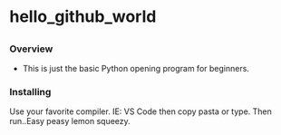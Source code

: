 # **hello_github_world**
##
### Overview
- This is just the basic Python opening program for beginners. 

### Installing
Use your favorite compiler. IE: VS Code then copy pasta or type. Then run..Easy peasy lemon squeezy. 